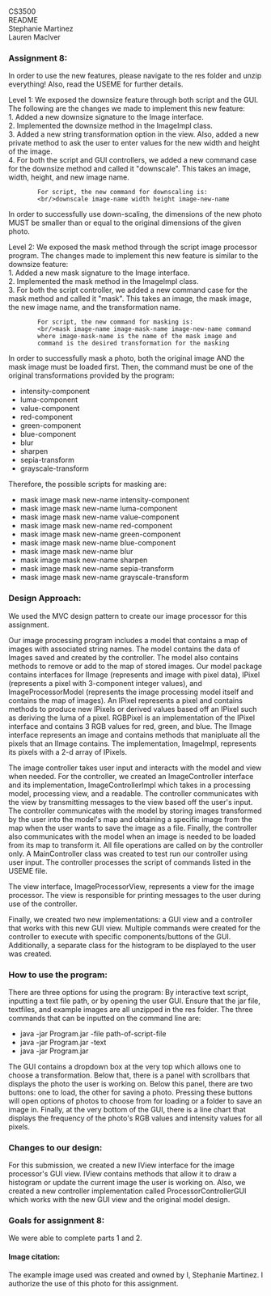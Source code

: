 <br/>CS3500
<br/>README
<br/>Stephanie Martinez
<br/>Lauren MacIver

### Assignment 8:
In order to use the new features, please navigate to the res folder and unzip everything! Also,
read the USEME for further details.

Level 1: We exposed the downsize feature through both script and the GUI. The following are the changes we made to implement this new feature:
<br/>1. Added a new downsize signature to the Image interface.
<br/>2. Implemented the downsize method in the ImageImpl class.
<br/>3. Added a new string transformation option in the view. Also, added a new private method to
            ask the user to enter values for the new width and height of the image.
<br/>4. For both the script and GUI controllers, we added a new command case for the 
            downsize method and called it "downscale". This takes an image, width, height, and
            new image name.
            
            For script, the new command for downscaling is:
            <br/>downscale image-name width height image-new-name
            
In order to successfully use down-scaling, the dimensions of the new photo MUST be 
smaller than or equal to the original dimensions of the given photo. 

Level 2: We exposed the mask method through the script image processor program. The changes
made to implement this new feature is similar to the downsize feature:
<br/>1. Added a new mask signature to the Image interface.
<br/>2. Implemented the mask method in the ImageImpl class.
<br/>3. For both the script controller, we added a new command case for the 
            mask method and called it "mask". This takes an image, the mask image, the new image
            name, and the transformation name.
            
            For script, the new command for masking is:
            <br/>mask image-name image-mask-name image-new-name command
            where image-mask-name is the name of the mask image and
            command is the desired transformation for the masking
            
In order to successfully mask a photo, both the original image AND the mask image must be loaded first. Then, the command must be one of the original transformations provided by the program:

- intensity-component
- luma-component
- value-component
- red-component
- green-component
- blue-component
- blur
- sharpen
- sepia-transform
- grayscale-transform

Therefore, the possible scripts for masking are:
- mask image mask new-name intensity-component
- mask image mask new-name luma-component
- mask image mask new-name value-component
- mask image mask new-name red-component
- mask image mask new-name green-component
- mask image mask new-name blue-component
- mask image mask new-name blur
- mask image mask new-name sharpen
- mask image mask new-name sepia-transform
- mask image mask new-name grayscale-transform

### Design Approach:
We used the MVC design pattern to create our image processor
for this assignment.

Our image processing program includes a model that contains a 
map of images with associated string names. 
The model contains the data of Images saved and created by the controller. 
The model also contains methods to remove or add to the map of stored images.
Our model package contains interfaces for IImage (represents and image with pixel data), 
IPixel (represents a pixel with 3-component integer values), and ImageProcessorModel (represents
the image processing model itself and contains the map of images).
An IPixel represents a pixel and contains methods to produce new IPixels or derived values
based off an IPixel such as deriving the luma of a pixel.
RGBPixel is an implementation of the IPixel interface and contains 3 RGB values for red, green, 
and blue. 
The IImage interface represents an image and contains methods that manipluate all 
the pixels that an IImage contains. The implementation, ImageImpl, represents its pixels with 
a 2-d array of IPixels.

The image controller takes user input and interacts with the model and view when needed.
For the controller, we created an ImageController interface and its implementation,
ImageControllerImpl which takes in a processing model, processing view, and a readable.
The controller communicates with the view by transmitting messages to the
view based off the user's input. The controller communicates with the model by storing
images transformed by the user into the model's map and obtaining a specific
image from the map when the user wants to save the image as a file.
Finally, the controller also communicates with the model when an image is needed
to be loaded from its map to transform it. All file operations are called on
by the controller only.
A MainController class was created to test run our controller using user input.
The controller processes the script of commands listed in the
USEME file.

The view interface, ImageProcessorView, represents a view for the image processor. 
The view is responsible for printing messages to the user during 
use of the controller. 

Finally, we created two new implementations: a GUI view and a
controller that works with this new GUI view. Multiple commands were created for the controller
to execute with specific components/buttons of the GUI. Additionally, a separate class for 
the histogram to be displayed to the user was created.

### How to use the program:
There are three options for using the program: By interactive text script, inputting a text file path,
or by opening the user GUI. Ensure that the jar file, textfiles, and example images are all unzipped 
in the res folder. The three commands that can be inputted on the command line are: 

- java -jar Program.jar -file path-of-script-file
- java -jar Program.jar -text
- java -jar Program.jar

The GUI contains a dropdown box at the very top which allows one to choose a transformation.
Below that, there is a panel with scrollbars that displays the photo the user is working on.
Below this panel, there are two buttons: one to load, the other for saving a photo. Pressing these
buttons will open options of photos to choose from for loading or a folder to save an image in.
Finally, at the very bottom of the GUI, there is a line chart that displays the frequency of 
the photo's RGB values and intensity values for all pixels.

### Changes to our design:
For this submission, we created a new IView interface for the image processor's GUI view.
IView contains methods that allow it to draw a histogram or update the current image the user
is working on. Also, we created a new controller implementation called ProcessorControllerGUI
which works with the new GUI view and the original model design. 

### Goals for assignment 8:
We were able to complete parts 1 and 2.

#### Image citation:
The example image used was created and owned by I, Stephanie Martinez.
I authorize the use of this photo for this assignment.
